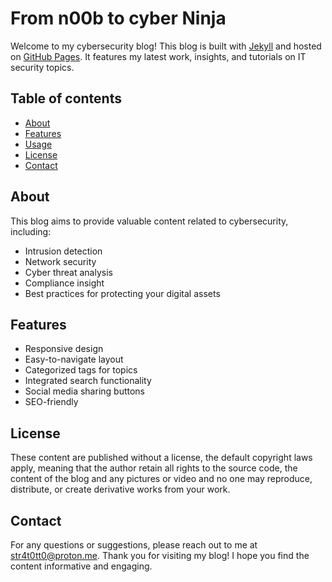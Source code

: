 # From n00b to cyber Ninja

Welcome to my cybersecurity blog! This blog is built with [Jekyll](https://jekyllrb.com/) and hosted on [GitHub Pages](https://pages.github.com/). It features my latest work, insights, and tutorials on IT security topics.

## Table of contents

- [About](#about)
- [Features](#features)
- [Usage](#usage)
- [License](#license)
- [Contact](#contact)

## About

This blog aims to provide valuable content related to cybersecurity, including:
- Intrusion detection
- Network security
- Cyber threat analysis
- Compliance insight
- Best practices for protecting your digital assets

## Features

- Responsive design
- Easy-to-navigate layout
- Categorized tags for topics
- Integrated search functionality
- Social media sharing buttons
- SEO-friendly

## License

These content are published without a license, the default copyright laws apply, meaning that the author retain all rights to the source code, the content of the blog and any pictures or video and no one may reproduce, distribute, or create derivative works from your work. 

## Contact

For any questions or suggestions, please reach out to me at str4t0tt0@proton.me. Thank you for visiting my blog! I hope you find the content informative and engaging.